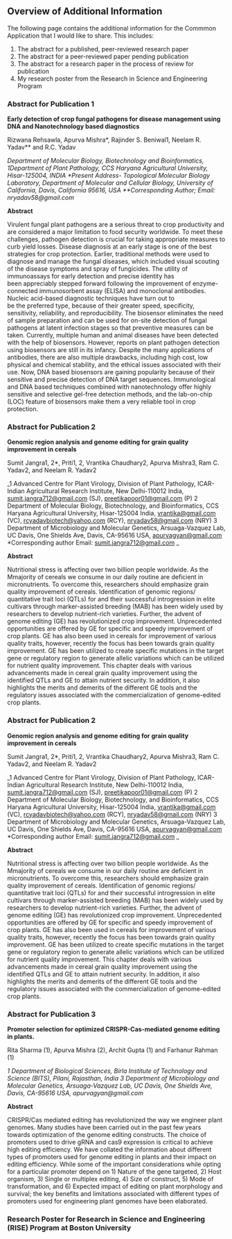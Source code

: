 ## Overview of Additional Information

The following page contains the additional information for the Commmon Application that I would like to share. This includes:
1. The abstract for a published, peer-reviewed research paper
2. The abstract for a peer-reviewed paper pending publication
3. The abstract for a research paper in the process of review for publication
4. My research poster from the Research in Science and Engineering Program


### Abstract for Publication 1

**Early detection of crop fungal pathogens for disease management using DNA and Nanotechnology based diagnostics**

Rizwana Rehsawla, Apurva Mishra*, Rajinder S. Beniwal1, Neelam R. Yadav** and R.C. Yadav

_Department of Molecular Biology, Biotechnology and Bioinformatics, 1Department of Plant Pathology, CCS Haryana Agricultural University, Hisar-125004, INDIA_
_*Present Address- Topological Molecular Biology Laboratory, Department of Molecular and Cellular Biology, University of California, Davis, California 95616, USA_
_**Corresponding Author; Email: nryadav58@gmail.com_

**Abstract**

Virulent fungal plant pathogens are a serious threat to crop productivity and are considered a major limitation to food security worldwide. To meet these challenges, pathogen detection is crucial for taking appropriate measures to curb yield losses. Disease diagnosis at an early stage is one of the best strategies for crop protection. Earlier, traditional methods were used to diagnose and manage the fungal diseases, which included visual scouting of the disease symptoms and spray of fungicides. The utility of immunoassays for early detection and precise identity has been appreciably stepped forward following the improvement of enzyme-connected immunosorbent assay (ELISA) and monoclonal antibodies. Nucleic acid-based diagnostic techniques have turn out to be the preferred type, because of their greater speed, specificity, sensitivity, reliability, and reproducibility. The biosensor eliminates the need of sample preparation and can be used for on-site detection of fungal pathogens at latent infection stages so that preventive measures can be taken. Currently, multiple human and animal diseases have been detected with the help of biosensors. However, reports on plant pathogen detection using biosensors are still in its infancy. Despite the many applications of antibodies, there are also multiple drawbacks, including high cost, low physical and chemical stability, and the ethical issues associated with their use. Now, DNA based biosensors are gaining popularity because of their sensitive and precise detection of DNA target sequences. Immunological and DNA based techniques combined with nanotechnology offer highly sensitive and selective gel-free detection methods, and the lab-on-chip (LOC) feature of biosensors make them a very reliable tool in crop protection.


### Abstract for Publication 2

**Genomic region analysis and genome editing for grain quality improvement in cereals**

Sumit Jangra1, 2*, Priti1, 2, Vrantika Chaudhary2, Apurva Mishra3, Ram C. Yadav2, and Neelam R. Yadav2

_1 Advanced Centre for Plant Virology, Division of Plant Pathology, ICAR-Indian Agricultural Research Institute, New Delhi-110012 India, sumit.jangra712@gmail.com (SJ), preetikapoor01@gmail.com (P)
2 Department of Molecular Biology, Biotechnology, and Bioinformatics, CCS Haryana Agricultural University, Hisar-125004 India, vrantika@gmail.com (VC), rcyadavbiotech@yahoo.com (RCY), nryadav58@gmail.com (NRY)
3 Department of Microbiology and Molecular Genetics, Arsuaga-Vazquez Lab, UC Davis, One Shields Ave, Davis, CA-95616 USA, apurvagyan@gmail.com
*Corresponding author Email: sumit.jangra712@gmail.com
_

**Abstract**

Nutritional stress is affecting over two billion people worldwide. As the Mmajority of cereals we consume in our daily routine are deficient in micronutrients. To overcome this, researchers should emphasize grain quality improvement of cereals. Identification of genomic regions/ quantitative trait loci (QTLs) for and their successful introgression in elite cultivars through marker-assisted breeding (MAB) has been widely used by researchers to develop nutrient-rich varieties. Further, the advent of genome editing (GE) has revolutionized crop improvement. Unprecedented opportunities are offered by GE for specific and speedy improvement of crop plants. GE has also been used in cereals for improvement of various quality traits, however, recently the focus has been towards grain quality improvement. GE has been utilized to create specific mutations in the target gene or regulatory region to generate allelic variations which can be utilized for nutrient quality improvement. This chapter deals with various advancements made in cereal grain quality improvement using the identified QTLs and GE to attain nutrient security. In addition, it also highlights the merits and demerits of the different GE tools and the regulatory issues associated with the commercialization of genome-edited crop plants. 


### Abstract for Publication 2

**Genomic region analysis and genome editing for grain quality improvement in cereals**

Sumit Jangra1, 2*, Priti1, 2, Vrantika Chaudhary2, Apurva Mishra3, Ram C. Yadav2, and Neelam R. Yadav2

_1 Advanced Centre for Plant Virology, Division of Plant Pathology, ICAR-Indian Agricultural Research Institute, New Delhi-110012 India, sumit.jangra712@gmail.com (SJ), preetikapoor01@gmail.com (P)
2 Department of Molecular Biology, Biotechnology, and Bioinformatics, CCS Haryana Agricultural University, Hisar-125004 India, vrantika@gmail.com (VC), rcyadavbiotech@yahoo.com (RCY), nryadav58@gmail.com (NRY)
3 Department of Microbiology and Molecular Genetics, Arsuaga-Vazquez Lab, UC Davis, One Shields Ave, Davis, CA-95616 USA, apurvagyan@gmail.com
*Corresponding author Email: sumit.jangra712@gmail.com
_

**Abstract**

Nutritional stress is affecting over two billion people worldwide. As the Mmajority of cereals we consume in our daily routine are deficient in micronutrients. To overcome this, researchers should emphasize grain quality improvement of cereals. Identification of genomic regions/ quantitative trait loci (QTLs) for and their successful introgression in elite cultivars through marker-assisted breeding (MAB) has been widely used by researchers to develop nutrient-rich varieties. Further, the advent of genome editing (GE) has revolutionized crop improvement. Unprecedented opportunities are offered by GE for specific and speedy improvement of crop plants. GE has also been used in cereals for improvement of various quality traits, however, recently the focus has been towards grain quality improvement. GE has been utilized to create specific mutations in the target gene or regulatory region to generate allelic variations which can be utilized for nutrient quality improvement. This chapter deals with various advancements made in cereal grain quality improvement using the identified QTLs and GE to attain nutrient security. In addition, it also highlights the merits and demerits of the different GE tools and the regulatory issues associated with the commercialization of genome-edited crop plants. 


### Abstract for Publication 3

**Promoter selection for optimized CRISPR-Cas-mediated genome editing in plants.**

Rita Sharma (1), Apurva Mishra (2), Archit Gupta (1) and Farhanur Rahman (1)

_1 Department of Biological Sciences, Birla Institute of Technology and Science (BITS), Pilani, Rajasthan, India_
_3 Department of Microbiology and Molecular Genetics, Arsuaga-Vazquez Lab, UC Davis, One Shields Ave, Davis, CA-95616 USA, apurvagyan@gmail.com_

**Abstract**

CRISPR/Cas mediated editing has revolutionized the way we engineer plant genomes. Many studies have been carried out in the past few years towards optimization of the genome editing constructs. The choice of promoters used to drive gRNA and cas9 expression is critical to achieve high editing efficiency. We have collated the information about different types of promoters used for genome editing in plants and their impact on editing efficiency. While some of the important considerations while opting for a particular promoter depend on 1) Nature of the gene targeted, 2) Host organism, 3) Single or multiplex editing, 4) Size of construct, 5) Mode of transformation, and 6) Expected impact of editing on plant morphology and survival; the key benefits and limitations associated with different types of promoters used for engineering plant genomes have been elaborated.


### Research Poster for Research in Science and Engineering (RISE) Program at Boston University

